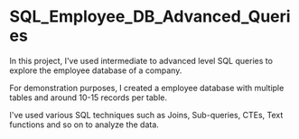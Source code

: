 # SQL_Employee_DB_Advanced_Queries

In this project, I've used intermediate to advanced level SQL queries to explore the employee database of a company.

For demonstration purposes, I created a employee database with multiple tables and around 10-15 records per table.

I've used various SQL techniques such as Joins, Sub-queries, CTEs, Text functions and so on to analyze the data.
